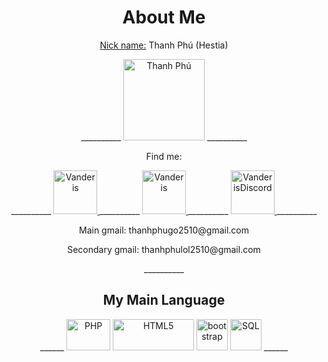<h1 align="center">About Me</h1>
<p align="center"><ins>Nick name:</ins> Thanh Phú (Hestia)</p>
<p align="center">
 __________
    <img src="https://scontent.fvca2-1.fna.fbcdn.net/v/t39.30808-6/420214072_1360101087984230_6110862331740329461_n.jpg?_nc_cat=105&ccb=1-7&_nc_sid=efb6e6&_nc_ohc=1Cr38HUO9FgAX_ihYlV&_nc_ht=scontent.fvca2-1.fna&oh=00_AfD2h3UC9CgWvKgPDZ4OkxhiueNo6pXyCPSWiVvVU40yQw&oe=65D0BF34" alt="Thanh Phú" width="130px"/>
  __________
</p>

  <p align="center">Find me:</p>
<div align="center">
   __________
  <a href="https://www.facebook.com/thanhphu.hestia">
    <img src="https://upload.wikimedia.org/wikipedia/commons/thumb/0/05/Facebook_Logo_%282019%29.png/480px-Facebook_Logo_%282019%29.png" alt="Vanderis" width="70px"/>
  </a>
  __________
  <a href="https://www.instagram.com/t_phus25/">
    <img src="https://upload.wikimedia.org/wikipedia/commons/thumb/e/e7/Instagram_logo_2016.svg/2048px-Instagram_logo_2016.svg.png" alt="Vanderis" width="70px"/>
  </a>
  __________
  <a href="https://discord.gg/8hhhcncq">
    <img src="https://upload.wikimedia.org/wikipedia/commons/thumb/d/d0/Discord_logo.png/600px-Discord_logo.png" alt="VanderisDiscord" width="70px"/>
  </a>
    __________
 </div>
 <div align="center">
   <p></p>
    <p align="center">Main gmail: thanhphugo2510@gmail.com </p>
    <p align="center">Secondary gmail: thanhphulol2510@gmail.com </p>
   __________
 </div>
<h2 align="center">My Main Language</h2>
<div align="center">
  ______
  <img src="https://brandslogos.com/wp-content/uploads/thumbs/php-logo-vector.svg" alt="PHP" width="70px" height="50px"/>
  <img src="https://clipart.info/images/ccovers/1499794874html5-js-css3-logo-png.png" alt="HTML5" width="130px" height="50px"/>
  <img src="https://brandslogos.com/wp-content/uploads/thumbs/bootstrap-logo-vector.svg" alt="bootstrap" width="50px" height="50px"/>
  <img src="https://png.pngtree.com/png-clipart/20190630/original/pngtree-sql-file-document-icon-png-image_4179445.jpg" alt="SQL" width="50px" height="50px"/>
  ______
</div>

